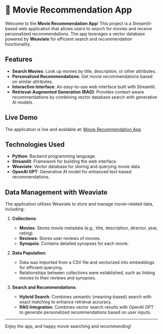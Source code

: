 # 🎥 Movie Recommendation App

Welcome to the **Movie Recommendation App**! This project is a Streamlit-based web application that allows users to search for movies and receive personalized recommendations. The app leverages a vector database powered by **Weaviate** for efficient search and recommendation functionality.

## Features

- **Search Movies**: Look up movies by title, description, or other attributes.
- **Personalized Recommendations**: Get movie recommendations based on similar attributes.
- **Interactive Interface**: An easy-to-use web interface built with Streamlit.
- **Retrieval-Augmented Generation (RAG)**: Provides context-aware recommendations by combining vector database search with generative AI models.

## Live Demo

The application is live and available at:
[Movie Recommendation App](https://movie-recommendation-app-hqdkeryw5pq6k7tb4fgcpt.streamlit.app/)

## Technologies Used

- **Python**: Backend programming language.
- **Streamlit**: Framework for building the web interface.
- **Weaviate**: Vector database for storing and querying movie data.
- **OpenAI GPT**: Generative AI model for enhanced text-based recommendations.

## Data Management with Weaviate

The application utilizes Weaviate to store and manage movie-related data, including:

1. **Collections**:
   - **Movies**: Stores movie metadata (e.g., title, description, director, year, rating).
   - **Reviews**: Stores user reviews of movies.
   - **Synopsis**: Contains detailed synopses for each movie.

2. **Data Population**:
   - Data was imported from a CSV file and vectorized into embeddings for efficient querying.
   - Relationships between collections were established, such as linking movies to their reviews and synopses.

3. **Search and Recommendations**:
   - **Hybrid Search**: Combines semantic (meaning-based) search with exact matching to enhance retrieval accuracy.
   - **RAG Integration**: Combines vector search results with OpenAI GPT to generate personalized recommendations based on user inputs.

---

Enjoy the app, and happy movie searching and recommending!

